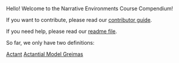 Hello! Welcome to the Narrative Environments Course Compendium!

If you want to contribute, please read our [contributor guide](contributorGuide.md).

If you need help, please read our [readme file](README.md).

So far, we only have two definitions:

[Actant](actant.md)
[Actantial Model Greimas](Actantial-Model-Greimas.md)
